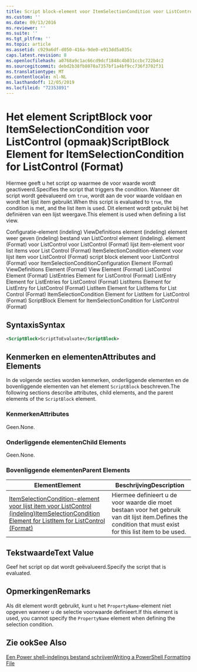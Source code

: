 ```yaml
---
title: Script block-element voor ItemSelectionCondition voor ListControl (indeling) | Microsoft Docs
ms.custom: ''
ms.date: 09/13/2016
ms.reviewer: ''
ms.suite: ''
ms.tgt_pltfrm: ''
ms.topic: article
ms.assetid: c929a6df-d050-416a-9de0-e913dd5a035c
caps.latest.revision: 8
ms.openlocfilehash: a0768a9c1ac66cd9dcf1848c4b031ccbc722b4c2
ms.sourcegitcommit: debd2b38fb8070a7357bf1a4bf9cc736f3702f31
ms.translationtype: MT
ms.contentlocale: nl-NL
ms.lasthandoff: 12/05/2019
ms.locfileid: "72353891"
---
```

# <a name="scriptblock-element-for-itemselectioncondition-for-listcontrol-format"></a><span data-ttu-id="1c64c-102">Het element ScriptBlock voor ItemSelectionCondition voor ListControl (opmaak)</span><span class="sxs-lookup"><span data-stu-id="1c64c-102">ScriptBlock Element for ItemSelectionCondition for ListControl (Format)</span></span>

<span data-ttu-id="1c64c-103">Hiermee geeft u het script op waarmee de voor waarde wordt geactiveerd.</span><span class="sxs-lookup"><span data-stu-id="1c64c-103">Specifies the script that triggers the condition.</span></span> <span data-ttu-id="1c64c-104">Wanneer dit script wordt geëvalueerd om `true`, wordt aan de voor waarde voldaan en wordt het lijst item gebruikt.</span><span class="sxs-lookup"><span data-stu-id="1c64c-104">When this script is evaluated to `true`, the condition is met, and the list item is used.</span></span> <span data-ttu-id="1c64c-105">Dit element wordt gebruikt bij het definiëren van een lijst weergave.</span><span class="sxs-lookup"><span data-stu-id="1c64c-105">This element is used when defining a list view.</span></span>

<span data-ttu-id="1c64c-106">Configuratie-element (indeling) ViewDefinitions element (indeling) element weer geven (indeling) bestand van ListControl element (indeling). element (Format) voor ListControl voor ListControl (Format) lijst item-element voor list items voor List Control (Format) ItemSelectionCondition-element voor lijst item voor ListControl (Format) script block element voor ListControl (Format) voor ItemSelectionCondition</span><span class="sxs-lookup"><span data-stu-id="1c64c-106">Configuration Element (Format) ViewDefinitions Element (Format) View Element (Format) ListControl Element (Format) ListEntries Element for ListControl (Format) ListEntry Element for ListEntries for ListControl (Format) ListItems Element for ListEntry for ListControl (Format) ListItem Element for ListItems for List Control (Format) ItemSelectionCondition Element for ListItem for ListControl (Format) ScriptBlock Element for ItemSelectionCondition for ListControl  (Format)</span></span>

## <a name="syntax"></a><span data-ttu-id="1c64c-107">Syntaxis</span><span class="sxs-lookup"><span data-stu-id="1c64c-107">Syntax</span></span>

```xml
<ScriptBlock>ScriptToEvaluate</ScriptBlock>
```

## <a name="attributes-and-elements"></a><span data-ttu-id="1c64c-108">Kenmerken en elementen</span><span class="sxs-lookup"><span data-stu-id="1c64c-108">Attributes and Elements</span></span>

<span data-ttu-id="1c64c-109">In de volgende secties worden kenmerken, onderliggende elementen en de bovenliggende elementen van het element `ScriptBlock` beschreven.</span><span class="sxs-lookup"><span data-stu-id="1c64c-109">The following sections describe attributes, child elements, and the parent elements of the `ScriptBlock` element.</span></span>

### <a name="attributes"></a><span data-ttu-id="1c64c-110">Kenmerken</span><span class="sxs-lookup"><span data-stu-id="1c64c-110">Attributes</span></span>

<span data-ttu-id="1c64c-111">Geen.</span><span class="sxs-lookup"><span data-stu-id="1c64c-111">None.</span></span>

### <a name="child-elements"></a><span data-ttu-id="1c64c-112">Onderliggende elementen</span><span class="sxs-lookup"><span data-stu-id="1c64c-112">Child Elements</span></span>

<span data-ttu-id="1c64c-113">Geen.</span><span class="sxs-lookup"><span data-stu-id="1c64c-113">None.</span></span>

### <a name="parent-elements"></a><span data-ttu-id="1c64c-114">Bovenliggende elementen</span><span class="sxs-lookup"><span data-stu-id="1c64c-114">Parent Elements</span></span>

|<span data-ttu-id="1c64c-115">Element</span><span class="sxs-lookup"><span data-stu-id="1c64c-115">Element</span></span>|<span data-ttu-id="1c64c-116">Beschrijving</span><span class="sxs-lookup"><span data-stu-id="1c64c-116">Description</span></span>|
|-------------|-----------------|
|[<span data-ttu-id="1c64c-117">ItemSelectionCondition-element voor lijst item voor ListControl (indeling)</span><span class="sxs-lookup"><span data-stu-id="1c64c-117">ItemSelectionCondition Element for ListItem for ListControl (Format)</span></span>](./itemselectioncondition-element-for-listitem-for-listcontrol-format.md)|<span data-ttu-id="1c64c-118">Hiermee definieert u de voor waarde die moet bestaan voor het gebruik van dit lijst item.</span><span class="sxs-lookup"><span data-stu-id="1c64c-118">Defines the condition that must exist for this list item to be used.</span></span>|

## <a name="text-value"></a><span data-ttu-id="1c64c-119">Tekstwaarde</span><span class="sxs-lookup"><span data-stu-id="1c64c-119">Text Value</span></span>

<span data-ttu-id="1c64c-120">Geef het script op dat wordt geëvalueerd.</span><span class="sxs-lookup"><span data-stu-id="1c64c-120">Specify the script that is evaluated.</span></span>

## <a name="remarks"></a><span data-ttu-id="1c64c-121">Opmerkingen</span><span class="sxs-lookup"><span data-stu-id="1c64c-121">Remarks</span></span>

<span data-ttu-id="1c64c-122">Als dit element wordt gebruikt, kunt u het `PropertyName`-element niet opgeven wanneer u de selectie voorwaarde definieert.</span><span class="sxs-lookup"><span data-stu-id="1c64c-122">If this element is used, you cannot specify the `PropertyName` element when defining the selection condition.</span></span>

## <a name="see-also"></a><span data-ttu-id="1c64c-123">Zie ook</span><span class="sxs-lookup"><span data-stu-id="1c64c-123">See Also</span></span>

[<span data-ttu-id="1c64c-124">Een Power shell-indelings bestand schrijven</span><span class="sxs-lookup"><span data-stu-id="1c64c-124">Writing a PowerShell Formatting File</span></span>](./writing-a-powershell-formatting-file.md)
